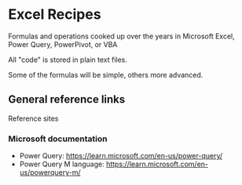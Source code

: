 # Excel Recipes
Formulas and operations cooked up over the years in Microsoft Excel, Power Query, PowerPivot, or VBA

All "code" is stored in plain text files. 

Some of the formulas will be simple, others more advanced.

## General reference links
Reference sites
### Microsoft documentation
- Power Query: https://learn.microsoft.com/en-us/power-query/
- Power Query M language: https://learn.microsoft.com/en-us/powerquery-m/
